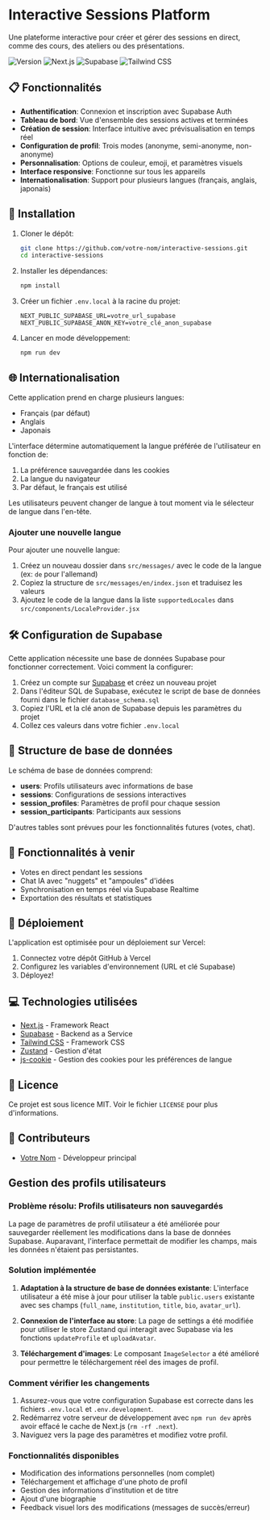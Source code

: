 # Interactive Sessions Platform

Une plateforme interactive pour créer et gérer des sessions en direct, comme des cours, des ateliers ou des présentations.

![Version](https://img.shields.io/badge/version-1.0.0-blue.svg)
![Next.js](https://img.shields.io/badge/Next.js-14.x-black)
![Supabase](https://img.shields.io/badge/Supabase-2.x-3FCF8E)
![Tailwind CSS](https://img.shields.io/badge/Tailwind-3.x-38B2AC)

## 📋 Fonctionnalités

- **Authentification**: Connexion et inscription avec Supabase Auth
- **Tableau de bord**: Vue d'ensemble des sessions actives et terminées
- **Création de session**: Interface intuitive avec prévisualisation en temps réel
- **Configuration de profil**: Trois modes (anonyme, semi-anonyme, non-anonyme)
- **Personnalisation**: Options de couleur, emoji, et paramètres visuels
- **Interface responsive**: Fonctionne sur tous les appareils
- **Internationalisation**: Support pour plusieurs langues (français, anglais, japonais)

## 🚀 Installation

1. Cloner le dépôt:
   ```bash
   git clone https://github.com/votre-nom/interactive-sessions.git
   cd interactive-sessions
   ```

2. Installer les dépendances:
   ```bash
   npm install
   ```

3. Créer un fichier `.env.local` à la racine du projet:
   ```
   NEXT_PUBLIC_SUPABASE_URL=votre_url_supabase
   NEXT_PUBLIC_SUPABASE_ANON_KEY=votre_clé_anon_supabase
   ```

4. Lancer en mode développement:
   ```bash
   npm run dev
   ```

## 🌐 Internationalisation

Cette application prend en charge plusieurs langues:

- Français (par défaut)
- Anglais
- Japonais

L'interface détermine automatiquement la langue préférée de l'utilisateur en fonction de:
1. La préférence sauvegardée dans les cookies
2. La langue du navigateur
3. Par défaut, le français est utilisé

Les utilisateurs peuvent changer de langue à tout moment via le sélecteur de langue dans l'en-tête.

### Ajouter une nouvelle langue

Pour ajouter une nouvelle langue:

1. Créez un nouveau dossier dans `src/messages/` avec le code de la langue (ex: `de` pour l'allemand)
2. Copiez la structure de `src/messages/en/index.json` et traduisez les valeurs
3. Ajoutez le code de la langue dans la liste `supportedLocales` dans `src/components/LocaleProvider.jsx`

## 🛠️ Configuration de Supabase

Cette application nécessite une base de données Supabase pour fonctionner correctement. Voici comment la configurer:

1. Créez un compte sur [Supabase](https://supabase.com) et créez un nouveau projet
2. Dans l'éditeur SQL de Supabase, exécutez le script de base de données fourni dans le fichier `database_schema.sql`
3. Copiez l'URL et la clé anon de Supabase depuis les paramètres du projet
4. Collez ces valeurs dans votre fichier `.env.local`

## 📝 Structure de base de données

Le schéma de base de données comprend:

- **users**: Profils utilisateurs avec informations de base
- **sessions**: Configurations de sessions interactives
- **session_profiles**: Paramètres de profil pour chaque session
- **session_participants**: Participants aux sessions

D'autres tables sont prévues pour les fonctionnalités futures (votes, chat).

## 🧪 Fonctionnalités à venir

- Votes en direct pendant les sessions
- Chat IA avec "nuggets" et "ampoules" d'idées
- Synchronisation en temps réel via Supabase Realtime
- Exportation des résultats et statistiques

## 📱 Déploiement

L'application est optimisée pour un déploiement sur Vercel:

1. Connectez votre dépôt GitHub à Vercel
2. Configurez les variables d'environnement (URL et clé Supabase)
3. Déployez!

## 💻 Technologies utilisées

- [Next.js](https://nextjs.org/) - Framework React
- [Supabase](https://supabase.com/) - Backend as a Service
- [Tailwind CSS](https://tailwindcss.com/) - Framework CSS
- [Zustand](https://github.com/pmndrs/zustand) - Gestion d'état
- [js-cookie](https://github.com/js-cookie/js-cookie) - Gestion des cookies pour les préférences de langue

## 📄 Licence

Ce projet est sous licence MIT. Voir le fichier `LICENSE` pour plus d'informations.

## 👥 Contributeurs

- [Votre Nom](https://github.com/votre-nom) - Développeur principal 

## Gestion des profils utilisateurs

### Problème résolu: Profils utilisateurs non sauvegardés

La page de paramètres de profil utilisateur a été améliorée pour sauvegarder réellement les modifications dans la base de données Supabase. Auparavant, l'interface permettait de modifier les champs, mais les données n'étaient pas persistantes.

### Solution implémentée

1. **Adaptation à la structure de base de données existante**: L'interface utilisateur a été mise à jour pour utiliser la table `public.users` existante avec ses champs (`full_name`, `institution`, `title`, `bio`, `avatar_url`).

2. **Connexion de l'interface au store**: La page de settings a été modifiée pour utiliser le store Zustand qui interagit avec Supabase via les fonctions `updateProfile` et `uploadAvatar`.

3. **Téléchargement d'images**: Le composant `ImageSelector` a été amélioré pour permettre le téléchargement réel des images de profil.

### Comment vérifier les changements

1. Assurez-vous que votre configuration Supabase est correcte dans les fichiers `.env.local` et `.env.development`.
2. Redémarrez votre serveur de développement avec `npm run dev` après avoir effacé le cache de Next.js (`rm -rf .next`).
3. Naviguez vers la page des paramètres et modifiez votre profil.

### Fonctionnalités disponibles

- Modification des informations personnelles (nom complet)
- Téléchargement et affichage d'une photo de profil
- Gestion des informations d'institution et de titre
- Ajout d'une biographie
- Feedback visuel lors des modifications (messages de succès/erreur) 